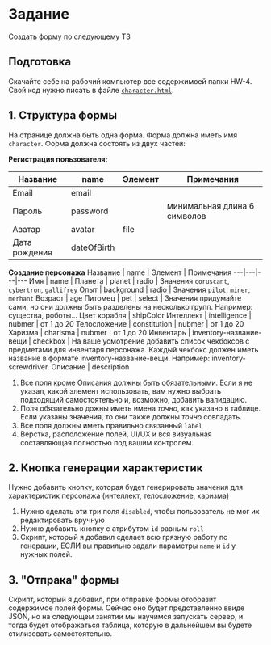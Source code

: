 # Задание
Создать форму по следующему ТЗ

## Подготовка
Скачайте себе на рабочий компьютер все содержимоей папки HW-4.  
Свой код нужно писать в файле [`character.html`](./character.html). 

## 1. Структура формы
На странице должна быть одна форма. Форма должна иметь имя `character`.
Форма должна состоять из двух частей:

**Регистрация пользователя:**

Название | name | Элемент | Примечания
---|---|---|---
Email | email | 
Пароль | password | | минимальная длина 6 символов
Аватар | avatar | file
Дата рождения | dateOfBirth |     
    

**Создание персонажа**
Название | name | Элемент | Примечания
---|---|---|---
Имя | name |
Планета | planet | radio | Значения `coruscant`, `cybertron`, `gallifrey`
Опыт | background | radio | Значения `pilot`, `miner`, `merhant`
Возраст | age 
Питомец | pet | select | Значения придумайте сами, но они должны быть разделены на несколько групп. Например: существа, роботы...
Цвет корабля | shipColor 
Интеллект | intelligence | nubmer | от 1 до 20
Телосложение | constitution | nubmer | от 1 до 20
Харизма | charisma | nubmer | от 1 до 20
Инвентарь | inventory-название-вещи | checkbox | На ваше усмотрение добавить список чекбоксов с предметами для инвентаря персонажа. Каждый чекбокс должен иметь название в формате inventory-название-вещи. Например: inventory-screwdriver.
Описание | description  


1. Все поля кроме Описания должны быть обязательными. Если я не указал, какой элемент использовать, вам нужно выбрать подходящий самостоятельно и, возможно, добавить валидацию.
2. Поля обязательно дожны иметь имена *точно*, как указано в таблице. Если указаны значения, то они также должны *точно* совпадать.
3. Все поля должны иметь правильно связанный `label`
4. Верстка, расположение полей, UI/UX и вся визуальная составляющая полностью под вашим контролем.

## 2. Кнопка генерации характеристик 
Нужно добавить кнопку, которая будет генерировать значения для характеристик персонажа (интеллект, телосложение, харизма)
1. Нужно сделать эти три поля `disabled`, чтобы пользователь не мог их редактировать вручную
2. Нужно добавить кнопку с атрибутом `id` равным `roll`
3. Скрипт, который я добавил сделает всю грязную работу по генерации, ЕСЛИ вы правильно задали параметры `name` и `id` у нужных полей.

## 3. "Отпрака" формы
Скрипт, который я добавил, при отправке формы отобразит содержимое полей формы. Сейчас оно будет представленно ввиде JSON, но на следующем занятии мы научимся запускать сервер, и тогда будет отображаться таблица, которую в дальнейшем вы будете стилизовать самостоятельно.
